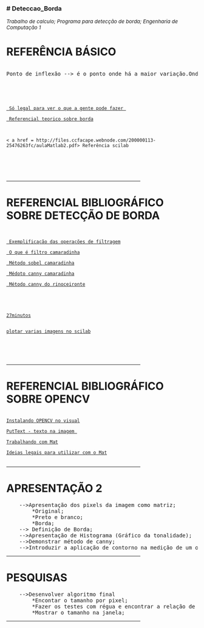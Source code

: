 ﻿<head>
<h3># Deteccao_Borda</h3>
</head>				
<body>
<i><p style ="font-size:10pt;">Trabalho de calculo; Programa para detecção de borda; Engenharia de Computação 1
</p></i>
<h1>REFERÊNCIA BÁSICO</h1>
<pre>
<p>Ponto de inflexão --> é o ponto onde há a maior variação.Onde a derivada é maior</p>
</br>
<code>
<a href=https://www.youtube.com/watch?v=bdnBfu0-aEA> Só legal para ver o que a gente pode fazer </a></br>
<a href=https://docs.gimp.org/2.8/pt_BR/plug-in-convmatrix.html> Referencial teorico sobre borda</a>
</br></br>
< a href = http://files.ccfacape.webnode.com/200000113-25476263fc/aulaMatlab2.pdf> Referência scilab </a>
</br>
</br>
</code>
</pre>
<hr color="gray" width="70%" size = "5px">

<h1>REFERENCIAL BIBLIOGRÁFICO SOBRE DETECÇÃO DE BORDA</h1>

<code>
<pre>
<a href=https://www.youtube.com/watch?v=XuD4C8vJzEQ> Exemplificação das operações de filtragem</a> </br>
<a href=https://www.youtube.com/watch?v=C_zFhWdM4ic> O que é filtro camaradinha</a></br>
<a href=https://www.youtube.com/watch?v=uihBwtPIBxM> Método sobel camaradinha</a></br>
<a href=https://www.youtube.com/watch?v=sRFM5IEqR2w> Médoto canny camaradinha</a></br>
<a href=https://www.youtube.com/watch?v=Ix-przhnKhQ//> Método canny do rinoceironte</a></br></br>

<a href="https://www.youtube.com/watch?v=msSrguVK2_A&index=8&list=PLHvt8Ovc8swyDb2TQi9Tip48FSIg5rERX"> 27minutos</a></br>
<a href="https://www.youtube.com/watch?v=GnD4Z3JvyNk&t=67s&list=PLHvt8Ovc8swyDb2TQi9Tip48FSIg5rERX&index=11"> plotar varias imagens no scilab</a>
</pre>
</br></br>
</code>
<hr color="gray" width="70%" size = "5px">

<h1>REFERENCIAL BIBLIOGRÁFICO SOBRE OPENCV</h1>
<pre>
<code>
<a href=https://www.youtube.com/watch?v=8XGKOTuiHJo&t=3s>Instalando OPENCV no visual</a></br>
<a href="https://docs.opencv.org/2.4/modules/core/doc/drawing_functions.html#void%20putText(Mat&%20img,%20const%20string&%20text,%20Point%20org,%20int%20fontFace,%20double%20fontScale,%20Scalar%20color,%20int%20thickness,%20int%20lineType,%20bool%20bottomLeftOrigin)">PutText - texto na imagem </a></br>
<a href="https://homepages.dcc.ufmg.br/~william/teaching/2013_02/OP/slides/aula03%20-%20OpenCV.pdf">Trabalhando com Mat</a></br>
<a href= "http://www.uio.no/studier/emner/matnat/its/UNIK4690/v18/labs/kompendium_maskinsyn.pdf">Ideias legais para utilizar com o Mat</a>
</code>
</pre>
<hr color="gray" width="70%" size = "5px">

<h1>APRESENTAÇÃO 2</h1>
<pre>
	-->Apresentação dos pixels da imagem como matriz;
		*Original;
		*Preto e branco;	
		*Borda;
	--> Definição de Borda;
	-->Apresentação de Histograma (Gráfico da tonalidade);
	-->Demonstrar método de canny;		
	-->Introduzir a aplicação de contorno na medição de um objeto;
</pre>
<hr color="gray" width="70%" size = "5px">

<h1>PESQUISAS</h1>
<pre>
	-->Desenvolver algoritmo final
		*Encontar o tamanho por pixel;
		*Fazer os testes com régua e encontrar a relação de (distância e tamanho);
		*Mostrar o tamanho na janela;
</pre>
<hr color="gray" width="70%" size = "5px">
</body>

